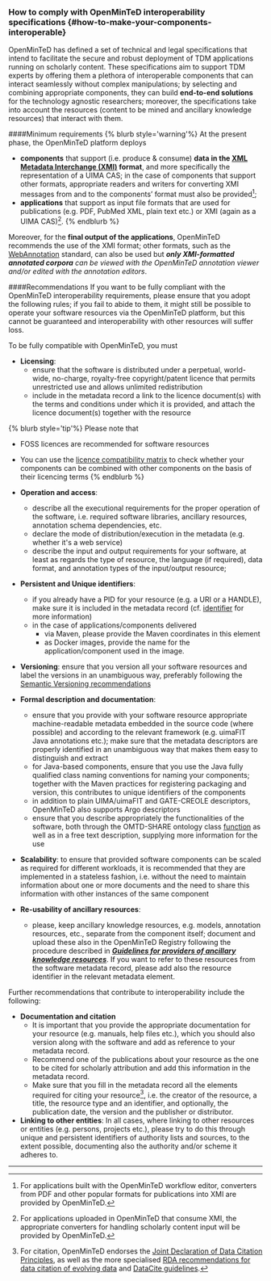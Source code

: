 ### How to comply with OpenMinTeD interoperability specifications {#how-to-make-your-components-interoperable}

OpenMinTeD has defined a set of technical and legal specifications that intend to facilitate the secure and robust deployment of TDM applications running on scholarly content. These specifications aim to support TDM experts by offering them a plethora of interoperable components that can interact seamlessly without complex manipulations; by selecting and combining appropriate components, they can build **end-to-end solutions** for the technology agnostic researchers; moreover, the specifications take into account the resources (content to be mined and ancillary knowledge resources) that interact with them. 

####Minimum requirements
{% blurb style='warning'%}
At the present phase, the OpenMinTeD platform deploys
* **components** that support \(i.e. produce & consume\) **data in the [XML Metadata Interchange \(XMI\)](http://www.omg.org/spec/XMI/) format**, and more specifically the representation of a UIMA CAS; in the case of components that support other formats, appropriate readers and writers for converting XMI messages from and to the components’ format must also be provided[^1];
* **applications** that support as input file formats that are used for publications (e.g. PDF, PubMed XML, plain text etc.) or XMI (again as a UIMA CAS)[^2].
{% endblurb %}

Moreover, for the **final output of the applications**, OpenMinTeD recommends the use of the XMI format; other formats, such as the [WebAnnotation](https://www.w3.org/annotation/) standard, can also be used but  _**only XMI-formatted annotated corpora** can be viewed with the OpenMinTeD annotation viewer and/or edited with the annotation editors_.

####Recommendations
If you want to be fully compliant with the OpenMinTeD interoperability requirements, please ensure that you adopt the following rules; if you fail to abide to them, it might still be possible to operate your software resources via the OpenMinTeD platform, but this cannot be guaranteed and interoperability with other resources will suffer loss.

To be fully compatible with OpenMinTeD, you must

* **Licensing**:
  * ensure that the software is distributed under a perpetual, world-wide, no-charge, royalty-free copyright/patent licence that permits unrestricted use and allows unlimited redistribution
  * include in the metadata record a link to the licence document\(s\) with the terms and conditions under which it is provided, and attach the licence document\(s\) together with 
the resource

{% blurb style='tip'%}
Please note that 
* FOSS licences are recommended for software resources
* You can use the [licence compatibility matrix](https://openminted.github.io/releases/license-matrix/) to check whether your components can be combined with other components on the basis of their licencing terms
{% endblurb %}
  
* **Operation and access**:
  * describe all the executional requirements for the proper operation of the software, i.e. required software libraries, ancillary resources, annotation schema dependencies, etc.
  * declare the mode of distribution/execution in the metadata (e.g. whether it's a web service)
  * describe the input and output requirements for your software, at least as regards the type of resource, the language \(if required\), data format, and annotation types of the input/output resource; 
* **Persistent and Unique identifiers**:
  * if you already have a PID for your resource \(e.g. a URI or a HANDLE\), make sure it is included in the metadata record \(cf. [identifier](/components_resourceIdentifier.html) for more information\)
  * in the case of applications/components delivered 
    * via Maven, please provide the Maven coordinates in this element
    * as Docker images, provide the name for the application/component used in the image.
* **Versioning**: ensure that you version all your software resources and label the versions in an unambiguous way, preferably following the [Semantic Versioning recommendations](http://semver.org)
* **Formal description and documentation**:
  * ensure that you provide with your software resource appropriate machine-readable metadata embedded in the source code \(where possible\) and according to the relevant framework \(e.g. uimaFIT Java annotations etc.\); make sure that the metadata descriptors are properly identified in an unambiguous way that makes them easy to distinguish and extract
  * for Java-based components, ensure that you use the Java fully qualified class naming conventions for naming your components; together with the Maven practices for registering packaging and version, this contributes to unique identifiers of the components
  * in addition to plain UIMA/uimaFIT and GATE-CREOLE descriptors, OpenMinTeD also supports Argo descriptors
  * ensure that you describe appropriately the functionalities of the software, both through the OMTD-SHARE ontology class [function](/components_function.md) as well as in a free text description, supplying more information for the use
* **Scalability**: to ensure that provided software components can be scaled as required for different workloads, it is recommended that they are implemented in a stateless fashion, i.e. without the need to maintain information about one or more documents and the need to share this information with other instances of the same component
* **Re-usability of ancillary resources**:
  * please, keep ancillary knowledge resources, e.g. models, annotation resources, etc., separate from the component itself; document and upload these also in the OpenMinTeD Registry following the procedure described in [_**Guidelines for providers of ancillary knowledge resources**_](/guidelines_for_providers_of_ancillary_resources/README.md). If you want to refer to these resources from the software metadata record, please add also the resource identifier in the relevant metadata element.

Further recommendations that contribute to interoperability include the following:

* **Documentation and citation**
  * It is important that you provide the appropriate documentation for your resource \(e.g. manuals, help files etc.\), which you should also version along with the software and add as reference to your metadata record. 
  * Recommend one of the publications about your resource as the one to be cited for scholarly attribution and add this information in the metadata record.
  * Make sure that you fill in the metadata record all the elements required for citing your resource[^3], i.e. the creator of the resource, a title, the resource type and an identifier, and optionally, the publication date, the version and the publisher or distributor.
* **Linking to other entities**: In all cases, where linking to other resources or entities \(e.g. persons, projects etc.\), please try to do this through unique and persistent identifiers of authority lists and sources, to the extent possible, documenting also the authority and/or scheme it adheres to.

---
[^1]: For applications built with the OpenMinTeD workflow editor, converters from PDF and other popular formats for publications into XMI are provided by OpenMinTeD. 
[^2]: For applications uploaded in OpenMinTeD that consume XMI, the appropriate converters for handling scholarly content input will be provided by OpenMinTeD.
[^3]: For citation, OpenMinTeD endorses the [Joint Declaration of Data Citation Principles](https://www.force11.org/group/joint-declaration-data-citation-principles-final), as well as the more specialised [RDA recommendations for data citation of evolving data](https://www.rd-alliance.org/system/files/RDA-DC-Recommendations_151020.pdf) and [DataCite guidelines](https://www.datacite.org/cite-your-data.html).

